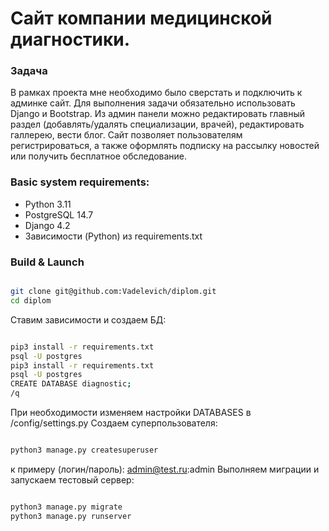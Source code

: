 # Сайт компании медицинской диагностики.

### Задача

В рамках проекта мне необходимо было сверстать и подключить к админке сайт. Для выполнения задачи обязательно использовать Django и Bootstrap.
Из админ панели можно редактировать главный раздел (добавлять/удалять специализации, врачей), редактировать галлерею, вести блог.
Сайт позволяет пользователям регистрироваться, а также оформлять подписку на рассылку новостей или получить бесплатное обследование.  


### Basic system requirements:

- Python 3.11
- PostgreSQL  14.7 
- Django 4.2
- Зависимости (Python) из requirements.txt


### Build & Launch

```bash

git clone git@github.com:Vadelevich/diplom.git
cd diplom
```

Ставим зависимости и создаем БД:

```bash

pip3 install -r requirements.txt
psql -U postgres 
pip3 install -r requirements.txt
psql -U postgres 
CREATE DATABASE diagnostic;
/q
```
При необходимости изменяем настройки DATABASES в /config/settings.py
Создаем суперпользователя:
```bash

python3 manage.py createsuperuser
```
к примеру (логин/пароль): admin@test.ru:admin
Выполняем миграции и запускаем тестовый сервер:
```bash

python3 manage.py migrate
python3 manage.py runserver
```
